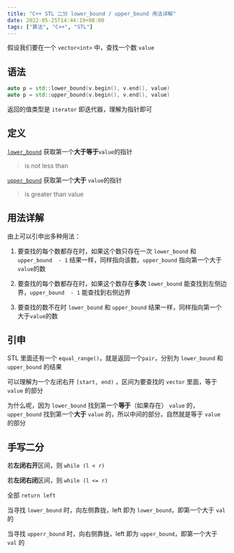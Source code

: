 ```yaml
---
title: "C++ STL 二分 lower_bound / upper_bound 用法详解"
date: 2022-05-25T14:44:19+08:00
tags: ["算法", "C++", "STL"]
---
```


假设我们要在一个 `vector<int>` 中，查找一个数 `value`

## 语法

```C++
auto p = std::lower_bound(v.begin(), v.end(), value)
auto p = std::upper_bound(v.begin(), v.end(), value)
```

返回的值类型是 `iterator` 即迭代器，理解为指针即可

## 定义

[`lower_bound`](https://en.cppreference.com/w/cpp/algorithm/lower_bound) 获取第一个**大于等于**`value`的指针
> is not less than

[`upper_bound`](https://en.cppreference.com/w/cpp/algorithm/upper_bound) 获取第一个**大于** `value`的指针
> is greater than value

## 用法详解

由上可以引申出多种用法：

1. 要查找的每个数都存在时，如果这个数只存在一次
`lower_bound` 和 `upper_bound  - 1` 结果一样，同样指向该数，`upper_bound` 指向第一个大于`value`的数

2. 要查找的每个数都存在时，如果这个数存在**多次**
`lower_bound` 能查找到左侧边界，`upper_bound  - 1` 能查找到右侧边界

3. 要查找的数不在时
`lower_bound` 和 `upper_bound` 结果一样，同样指向第一个大于`value`的数

## 引申

STL 里面还有一个 `equal_range()`，就是返回一个`pair`，分别为 `lower_bound` 和 `upper_bound` 的结果

可以理解为一个左闭右开 `[start, end)` ，区间为要查找的 `vector` 里面，等于 `value` 的部分

为什么呢，因为 `lower_bound` 找到第一个**等于**（如果存在） `value` 的，`upper_bound` 找到第一个**大于** `value` 的，所以中间的部分，自然就是等于 `value` 的部分

## 手写二分

若**左闭右开**区间，则 `while (l < r)`

若**左闭右闭**区间，则 `while (l <= r)`

全部 `return left`

当寻找 `lower_bound` 时，向左侧靠拢，left 即为 `lower_bound`，即第一个大于 `val` 的

当寻找 `upperr_bound` 时，向右侧靠拢，left 即为 `upper_bound`，即第一个大于 `val` 的
